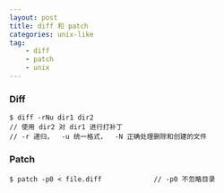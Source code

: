 ```yaml
---
layout: post
title: diff 和 patch
categories: unix-like
tag:
    - diff
    - patch
    - unix
---
```



### Diff
```
$ diff -rNu dir1 dir2
// 使用 dir2 对 dir1 进行打补丁
// -r 递归，  -u 统一格式，  -N 正确处理删除和创建的文件
```



### Patch
```
$ patch -p0 < file.diff             // -p0 不忽略目录
```
